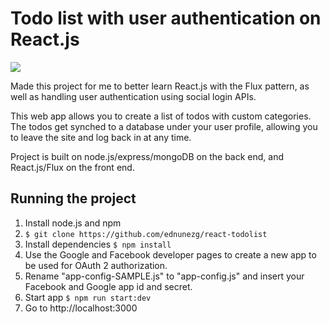 # Todo list with user authentication on React.js
![](http://i64.tinypic.com/2aihcue.png)

Made this project for me to better learn React.js with the Flux pattern, as well as handling user authentication using social login APIs.

This web app allows you to create a list of todos with custom categories. The todos get synched to a database under your user profile, allowing you to leave the site and log back in at any time.

Project is built on node.js/express/mongoDB on the back end, and React.js/Flux on the front end.

## Running the project

1. Install node.js and npm
2. ```$ git clone https://github.com/ednunezg/react-todolist```
3. Install dependencies ```$ npm install```
4. Use the Google and Facebook developer pages to create a new app to be used for OAuth 2 authorization.
6. Rename "app-config-SAMPLE.js" to "app-config.js" and insert your Facebook and Google app id and secret.
7. Start app ```$ npm run start:dev```
8. Go to http://localhost:3000
